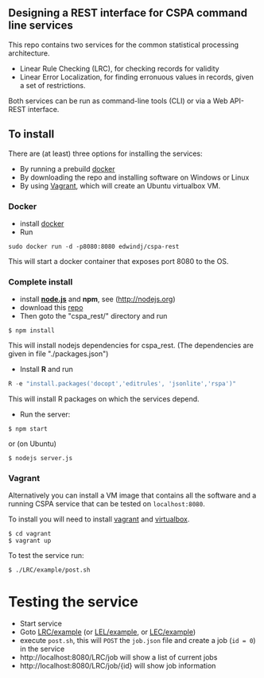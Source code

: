 ## Designing a REST interface for CSPA command line services
This repo contains two services for the common statistical processing architecture.

- Linear Rule Checking (LRC), for checking records for validity
- Linear Error Localization, for finding erronuous values in records, given a set of restrictions.

Both services can be run as command-line tools (CLI) or via a Web API- REST interface.

## To install

There are (at least) three options for installing the services:

- By running a prebuild [docker](docker.io)  [](image)
- By downloading the repo and installing software on Windows or Linux
- By using [Vagrant](https://www.vagrantup.com/), which will create an Ubuntu virtualbox VM. 


### Docker
- install [docker](docker.io)
- Run
```
sudo docker run -d -p8080:8080 edwindj/cspa-rest
```
This will start a docker container that exposes port 8080 to the OS. 

### Complete install

- install **[node.js](http://nodejs.org)** and **npm**, see (http://nodejs.org)
- download this [repo](http://github.com/edwindj/cspa_rest/archive/master.zip)
- Then goto the "cspa_rest/" directory and run

```
$ npm install
```

This will install nodejs dependencies for cspa_rest. (The dependencies are given in file "./packages.json")


- Install **R** and run
```S
R -e "install.packages('docopt','editrules', 'jsonlite','rspa')"
```
This will install R packages on which the services depend.

- Run the server:

```
$ npm start
```
or (on Ubuntu)
```
$ nodejs server.js
```
### Vagrant
Alternatively you can install a VM image that contains all the software and a running CSPA service that can be tested on `localhost:8080`. 

To install you will need to install [vagrant](http://www.vagrantup.com/) and [virtualbox](https://www.virtualbox.org/).

```
$ cd vagrant
$ vagrant up
```

To test the service run:
```
$ ./LRC/example/post.sh
```


# Testing the service

- Start service
- Goto [LRC/example](LRC/example) (or [LEL/example](LEL/example), or [LEC/example](LEL/example))
- execute `post.sh`, this will `POST`  the `job.json` file and create a job (`id = 0`) in the service
- http://localhost:8080/LRC/job will show a list of current jobs
- http://localhost:8080/LRC/job/{id} will show job information


